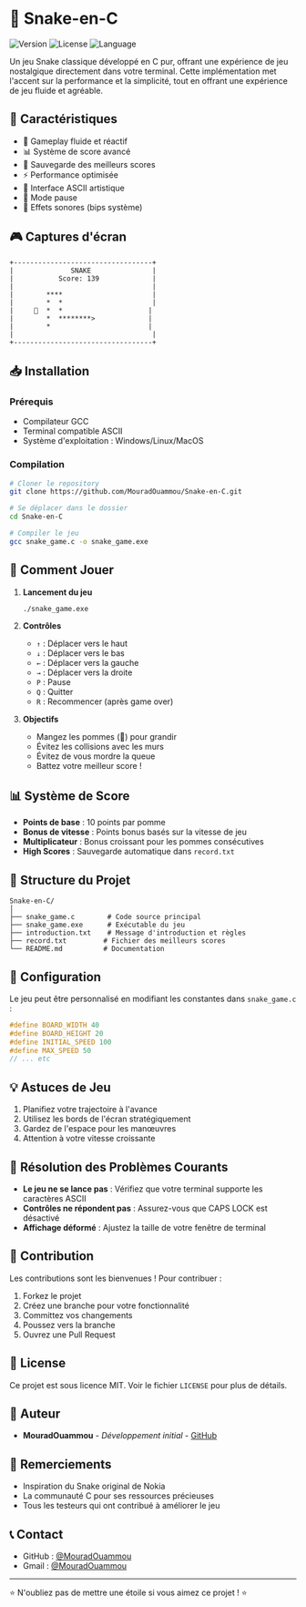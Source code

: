 # 🐍 Snake-en-C

![Version](https://img.shields.io/badge/version-1.0.0-blue.svg)
![License](https://img.shields.io/badge/license-MIT-green.svg)
![Language](https://img.shields.io/badge/language-C-orange.svg)

Un jeu Snake classique développé en C pur, offrant une expérience de jeu nostalgique directement dans votre terminal. Cette implémentation met l'accent sur la performance et la simplicité, tout en offrant une expérience de jeu fluide et agréable.

## 🌟 Caractéristiques

- 🎯 Gameplay fluide et réactif
- 📊 Système de score avancé
- 💾 Sauvegarde des meilleurs scores
- ⚡ Performance optimisée
- 🎨 Interface ASCII artistique
- 🔄 Mode pause
- 🎵 Effets sonores (bips système)

## 🎮 Captures d'écran

```
+----------------------------------+
|              SNAKE               |
|           Score: 139             |
|                                  |
|        ****                      |
|        *  *                      |
|     🍎  *  *                     |
|        *  ********>             |
|        *                        |
|                                  |
+----------------------------------+
```

## 📥 Installation

### Prérequis

- Compilateur GCC
- Terminal compatible ASCII
- Système d'exploitation : Windows/Linux/MacOS

### Compilation

```bash
# Cloner le repository
git clone https://github.com/MouradOuammou/Snake-en-C.git

# Se déplacer dans le dossier
cd Snake-en-C

# Compiler le jeu
gcc snake_game.c -o snake_game.exe
```

## 🎯 Comment Jouer

1. **Lancement du jeu**
   ```bash
   ./snake_game.exe
   ```

2. **Contrôles**
   - `↑` : Déplacer vers le haut
   - `↓` : Déplacer vers le bas
   - `←` : Déplacer vers la gauche
   - `→` : Déplacer vers la droite
   - `P` : Pause
   - `Q` : Quitter
   - `R` : Recommencer (après game over)

3. **Objectifs**
   - Mangez les pommes (🍎) pour grandir
   - Évitez les collisions avec les murs
   - Évitez de vous mordre la queue
   - Battez votre meilleur score !

## 📊 Système de Score

- **Points de base** : 10 points par pomme
- **Bonus de vitesse** : Points bonus basés sur la vitesse de jeu
- **Multiplicateur** : Bonus croissant pour les pommes consécutives
- **High Scores** : Sauvegarde automatique dans `record.txt`

## 📁 Structure du Projet

```
Snake-en-C/
│
├── snake_game.c        # Code source principal
├── snake_game.exe      # Exécutable du jeu
├── introduction.txt    # Message d'introduction et règles
├── record.txt         # Fichier des meilleurs scores
└── README.md          # Documentation
```

## 🔧 Configuration

Le jeu peut être personnalisé en modifiant les constantes dans `snake_game.c` :

```c
#define BOARD_WIDTH 40
#define BOARD_HEIGHT 20
#define INITIAL_SPEED 100
#define MAX_SPEED 50
// ... etc
```

## 💡 Astuces de Jeu

1. Planifiez votre trajectoire à l'avance
2. Utilisez les bords de l'écran stratégiquement
3. Gardez de l'espace pour les manœuvres
4. Attention à votre vitesse croissante

## 🐛 Résolution des Problèmes Courants

- **Le jeu ne se lance pas** : Vérifiez que votre terminal supporte les caractères ASCII
- **Contrôles ne répondent pas** : Assurez-vous que CAPS LOCK est désactivé
- **Affichage déformé** : Ajustez la taille de votre fenêtre de terminal

## 🤝 Contribution

Les contributions sont les bienvenues ! Pour contribuer :

1. Forkez le projet
2. Créez une branche pour votre fonctionnalité
3. Committez vos changements
4. Poussez vers la branche
5. Ouvrez une Pull Request

## 📝 License

Ce projet est sous licence MIT. Voir le fichier `LICENSE` pour plus de détails.

## 👥 Auteur

- **MouradOuammou** - *Développement initial* - [GitHub](https://github.com/MouradOuammou)

## 🙏 Remerciements

- Inspiration du Snake original de Nokia
- La communauté C pour ses ressources précieuses
- Tous les testeurs qui ont contribué à améliorer le jeu

## 📞 Contact

- GitHub : [@MouradOuammou](https://github.com/MouradOuammou)
- Gmail  : [@MouradOuammou](mouradouammou8@gmail.com)
---
⭐ N'oubliez pas de mettre une étoile si vous aimez ce projet ! ⭐

